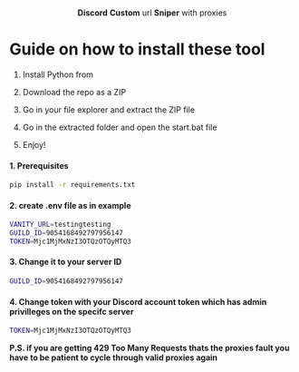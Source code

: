 <p align="center">
   

  <p align="center">
    <br />
    <b>Discord</b> <b>Custom</b> url <b>Sniper</b> with proxies
    
  </p>
 
# Guide on how to install these tool 
 
1. Install Python from 
 
2. Download the repo as a ZIP
 
3. Go in your file explorer and extract the ZIP file
 
4. Go in the extracted folder and open the start.bat file

5. Enjoy!

#### 1. Prerequisites

  ```sh
  pip install -r requirements.txt
  ```
 
#### 2. create .env file as in example
 
```sh
VANITY_URL=testingtesting
GUILD_ID=9054168492797956147
TOKEN=Mjc1MjMxNzI3OTQzOTQyMTQ3  
```
 
#### 3. Change it to your server ID
```sh
GUILD_ID=9054168492797956147
``` 

#### 4. Change token with your Discord account token which has admin privilleges on the specifc server

```sh 
TOKEN=Mjc1MjMxNzI3OTQzOTQyMTQ3
``` 
</p>

<b>P.S. if you are getting 429 Too Many Requests thats the proxies fault you have to be patient to cycle through valid proxies again</b>